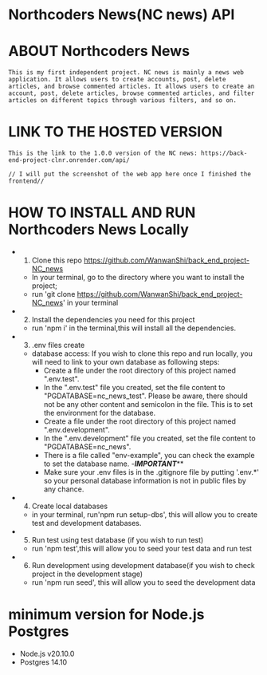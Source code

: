 # Northcoders News(NC news) API

# ABOUT Northcoders News
    This is my first independent project. NC news is mainly a news web application. It allows users to create accounts, post, delete articles, and browse commented articles. It allows users to create an account, post, delete articles, browse commented articles, and filter articles on different topics through various filters, and so on.

# LINK TO THE HOSTED VERSION
    This is the link to the 1.0.0 version of the NC news: https://back-end-project-clnr.onrender.com/api/
    
    // I will put the screenshot of the web app here once I finished the frontend//




# HOW TO INSTALL AND RUN Northcoders News Locally
- 1. Clone this repo https://github.com/WanwanShi/back_end_project-NC_news
    - In your terminal, go to the directory where you want to install the project;
    - run 'git clone https://github.com/WanwanShi/back_end_project-NC_news' in your terminal
- 2. Install the dependencies you need for this project
    - run 'npm i' in the terminal,this will install all the dependencies.
- 3. .env files create 
    - database access: If you wish to clone this repo and run locally, you will need to link to your own database as following steps:
        - Create a file under the root directory of this project named ".env.test".
        - In the ".env.test" file you created, set the file content to "PGDATABASE=nc_news_test". Please be aware, there should not be any other content and semicolon in the file. This is to set the environment for the database.
        - Create a file under the root directory of this project named ".env.development".
        - In the ".env.development" file you created, set the file content to "PGDATABASE=nc_news".
        - There is a file called "env-example", you can check the example to set the database name.
        -*******IMPORTANT*********
        - Make sure your .env files is in the .gitignore file by putting '.env.*' so your personal database information is not in public files by any chance.

- 4. Create local databases
    - in your terminal, run'npm run setup-dbs', this will allow you to create test and development databases.
- 5. Run test using test database (if you wish to run test)
    - run 'npm test',this will allow you to seed your test data and run test
- 6. Run development using development database(if you wish to check project in the development stage)
    - run 'npm run seed', this will allow you to seed the development data

# minimum version for Node.js Postgres
- Node.js v20.10.0
- Postgres 14.10 
